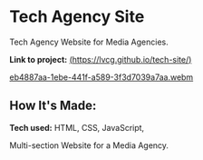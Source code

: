 # Tech Agency Site 
Tech Agency Website for Media Agencies.

**Link to project:** [(https://lvcg.github.io/tech-site/)](https://lvcg.github.io/tech-site/)

[eb4887aa-1ebe-441f-a589-3f3d7039a7aa.webm](https://user-images.githubusercontent.com/64934558/206026948-266c93ef-9648-4757-8f12-affceaf265cc.webm)


## How It's Made:

**Tech used:** HTML, CSS, JavaScript, 

Multi-section Website for a Media Agency. 
